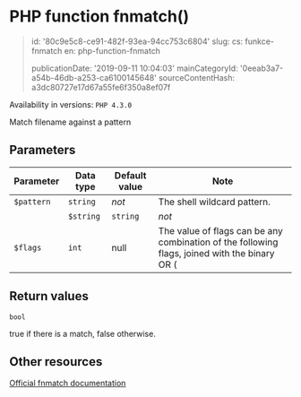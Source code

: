 PHP function fnmatch()
======================

> id: '80c9e5c8-ce91-482f-93ea-94cc753c6804'
> slug:
> 	cs: funkce-fnmatch
> 	en: php-function-fnmatch
> 
> publicationDate: '2019-09-11 10:04:03'
> mainCategoryId: '0eeab3a7-a54b-46db-a253-ca6100145648'
> sourceContentHash: a3dc80727e17d67a55fe6f350a8ef07f

Availability in versions: `PHP 4.3.0`

Match filename against a pattern


Parameters
--------------

| Parameter | Data type | Default value | Note |
|-----|-----|-----|-----|
| `$pattern` | `string` | *not* | The shell wildcard pattern. |
| | `$string` | `string` | *not* | The tested string. This function is especially useful for filenames, but may also be used on regular strings. |
| `$flags` | `int` | null | The value of flags can be any combination of the following flags, joined with the binary OR (|) operator. <table> A list of possible flags for fnmatch <tr valign="top"> <td>Flag</td> <td>Description</td> </tr> <tr valign="top"> <td>FNM_NOESCAPE</td> <td> Disable backslash escaping. </td> </tr> <tr valign="top"> <td>FNM_PATHNAME</td> <td> Slash in string only matches slash in the given pattern. </td> </tr> <tr valign="top"> <td>FNM_PERIOD</td> <td> Leading period in string must be exactly matched by period in the given pattern. </td> </tr> <tr valign="top"> <td>FNM_CASEFOLD</td> <td> Caseless match. Part of the GNU extension. </td> </tr> </table> |


Return values
----------------

`bool`

true if there is a match, false otherwise.

Other resources
------------

[Official fnmatch documentation](https://www.php.net/manual/en/function.fnmatch.php)
